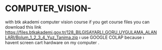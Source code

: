 # COMPUTER_VISION-
with btk akademi computer vision  course
if you get course files you can download this link https://files.btkakademi.gov.tr/128_BILGISAYARLI_GORU_UYGULAMA_ALANLARI/Bolum_1_2_3_4_Yuz_Tanima.zip ı use GOOGLE COLAP because ı havent screen cart hardware on my computer .
